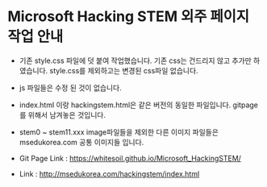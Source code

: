 # Microsoft Hacking STEM 외주 페이지 작업 안내

* 기존 style.css 파일에 덧 붙여 작업했습니다. 기존 css는 건드리지 않고 추가만 하였습니다. style.css를 제외하고는 변경된 css파일 없습니다.

* js 파일들은 수정 된 것이 없습니다.

* index.html 이랑 hackingstem.html은 같은 버전의 동일한 파일입니다. gitpage를 위해서 남겨놓은 것입니다.

* stem0 ~ stem11.xxx image파일들을 제외한 다른 이미지 파일들은 msedukorea.com 공통 이미지들 입니다.

* Git Page Link : https://whitesoil.github.io/Microsoft_HackingSTEM/

* Link : http://msedukorea.com/hackingstem/index.html

